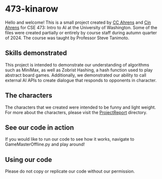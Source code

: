# 473-kinarow
Hello and welcome! This is a small project created by [CC Ahrens](https://github.com/ccahrens) and [Cin Ahrens](https://github.com/cinahrens) for CSE 473: Intro to AI
at the University of Washington. Some of the files were created partially or entirely
by course staff during autumn quarter of 2024. The course was taught by Professor
Steve Tanimoto.

## Skills demonstrated
This project is intended to demonstrate our understanding of algorithms such as MiniMax, as well
as Zobrist Hashing, a hash function used to play abstract board games. Additionally, we demonstrated
our ability to call external AI APIs to create dialogue that responds to opponents in character.

## The characters
The characters that we created were intended to be funny and light weight. For more about the characters,
please visit the [ProjectReport](https://github.com/ccahrens/473-kinarow/tree/main/ProjectReport) directory.

## See our code in action
If you would like to run our code to see how it works, navigate to GameMasterOffline.py and play around!

## Using our code
Please do not copy or replicate our code without our permission.